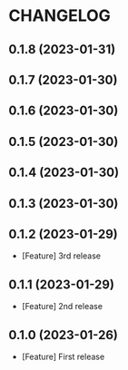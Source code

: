 # CHANGELOG

## 0.1.8 (2023-01-31)

## 0.1.7 (2023-01-30)

## 0.1.6 (2023-01-30)

## 0.1.5 (2023-01-30)

## 0.1.4 (2023-01-30)

## 0.1.3 (2023-01-30)

## 0.1.2 (2023-01-29)

- [Feature] 3rd release

## 0.1.1 (2023-01-29)

- [Feature] 2nd release

## 0.1.0 (2023-01-26)

- [Feature] First release
